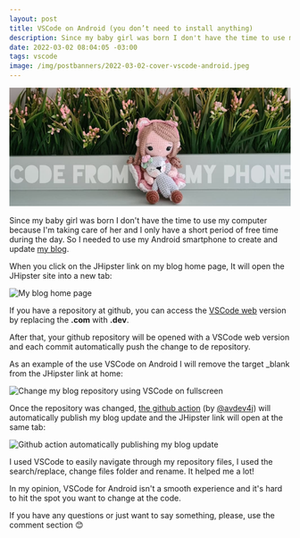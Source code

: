```yaml
---
layout: post
title: VSCode on Android (you don’t need to install anything)
description: Since my baby girl was born I don't have the time to use my computer because I'm taking care of her and I only have a short period of free time during the day. So I needed to use my Android smartphone to create and update [my blog](https://renanfranca.github.io?utm_source=dev.to&utm_medium=social&utm_campaign=promote-blog).
date: 2022-03-02 08:04:05 -03:00
tags: vscode
image: /img/postbanners/2022-03-02-cover-vscode-android.jpeg
---
```

![cover image](/img/postbanners/2022-03-02-cover-vscode-android.jpeg)

Since my baby girl was born I don't have the time to use my computer because I'm taking care of her and I only have a short period of free time during the day. So I needed to use my Android smartphone to create and update [my blog](https://renanfranca.github.io?utm_source=dev.to&utm_medium=social&utm_campaign=promote-blog).

When you click on the JHipster link on my blog home page, It will open the JHipster site into a new tab:

![My blog home page](https://renanfranca.github.io/img/vscode-android/vscode-android-1.webp)

If you have a repository at github, you can access the [VSCode web](https://github.dev) version by replacing the **.com** with **.dev**. 

After that, your github repository will be opened with a VSCode web version and each commit automatically push the change to de repository.

As an example of the use VSCode on Android I will remove the target _blank from the JHipster link at home:

![Change my blog repository using VSCode on fullscreen](https://renanfranca.github.io/img/vscode-android/vscode-android-2.webp)

Once the repository was changed, [the github action](https://dev.to/entando/get-started-with-github-actions-1gde) (by [@avdev4j](https://twitter.com/avdev4j)) will automatically publish my blog update and the JHipster link will open at the same tab:

![Github action automatically publishing my blog update](https://renanfranca.github.io/img/vscode-android/vscode-android-3.webp)

I used VSCode to easily navigate through my repository files, I used the search/replace, change files folder and rename. It helped me a lot!

In my opinion, VSCode for Android isn't a smooth experience and it's hard to hit the spot you want to change at the code.

If you have any questions or just want to say something, please, use the comment section 😊
